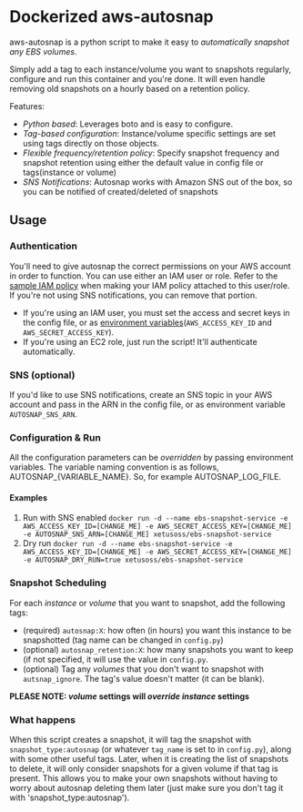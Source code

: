 # Dockerized aws-autosnap
aws-autosnap is a python script to make it easy to *automatically snapshot any EBS volumes*.

Simply add a tag to each instance/volume you want to snapshots regularly, configure and run this container and you're done. It will even handle removing old snapshots on a hourly based on a retention policy.

Features:
- *Python based*: Leverages boto and is easy to configure.
- *Tag-based configuration*: Instance/volume specific settings are set using tags directly on those objects.
- *Flexible frequency/retention policy*: Specify snapshot frequency and snapshot retention using either the default value in config file or tags(instance or volume)
- *SNS Notifications*: Autosnap works with Amazon SNS out of the box, so you can be notified of created/deleted of snapshots

## Usage

### Authentication
You'll need to give autosnap the correct permissions on your AWS account in order to function. You can use either an IAM user or role. Refer to the [sample IAM policy](iam.policy.sample) when making your IAM policy attached to this user/role. If you're not using SNS notifications, you can remove that portion.

* If you're using an IAM user, you must set the access and secret keys in the config file, or as [environment variables](http://docs.aws.amazon.com/cli/latest/userguide/cli-chap-getting-started.html#cli-environment)(`AWS_ACCESS_KEY_ID` and `AWS_SECRET_ACCESS_KEY`).
* If you're using an EC2 role, just run the script! It'll authenticate automatically.

### SNS (optional)
If you'd like to use SNS notifications, create an SNS topic in your AWS account and pass in the ARN in the config file, or as environment variable `AUTOSNAP_SNS_ARN`.

### Configuration & Run
All the configuration parameters can be *overridden* by passing environment variables. The variable naming convention is as follows, AUTOSNAP_{VARIABLE_NAME}. So, for example AUTOSNAP_LOG_FILE.
#### Examples
1. Run with SNS enabled
	```docker run -d --name ebs-snapshot-service -e AWS_ACCESS_KEY_ID=[CHANGE_ME] -e AWS_SECRET_ACCESS_KEY=[CHANGE_ME] -e AUTOSNAP_SNS_ARN=[CHANGE_ME] xetusoss/ebs-snapshot-service```
2. Dry run
	```docker run -d --name ebs-snapshot-service -e AWS_ACCESS_KEY_ID=[CHANGE_ME] -e AWS_SECRET_ACCESS_KEY=[CHANGE_ME] -e AUTOSNAP_DRY_RUN=true xetusoss/ebs-snapshot-service```

### Snapshot Scheduling
For each _instance_ or _volume_ that you want to snapshot, add the following tags:
  * (required) `autosnap:X`: how often (in hours) you want this instance to be snapshotted (tag name can be changed in `config.py`)
  * (optional) `autosnap_retention:X`: how many snapshots you want to keep (if not specified, it will use the value in `config.py`.
  * (optional) Tag any _volumes_ that you don't want to snapshot with `autsnap_ignore`. The tag's value doesn't matter (it can be blank).
  
  **PLEASE NOTE: _volume_ settings will *override* _instance_ settings**


### What happens
When this script creates a snapshot, it will tag the snapshot with `snapshot_type:autosnap` (or whatever `tag_name` is set to in `config.py`), along with some other useful tags. Later, when it is creating the list of snapshots to delete, it will only consider snapshots for a given volume if that tag is present. This allows you to make your own snapshots without having to worry about autosnap deleting them later (just make sure you don't tag it with 'snapshot_type:autosnap').
